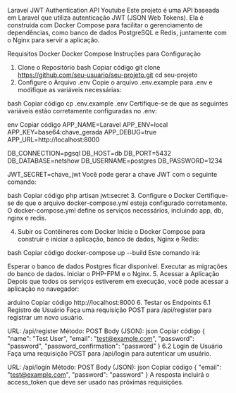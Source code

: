 Laravel JWT Authentication API Youtube
Este projeto é uma API baseada em Laravel que utiliza autenticação JWT (JSON Web Tokens). Ela é construída com Docker Compose para facilitar o gerenciamento de dependências, como banco de dados PostgreSQL e Redis, juntamente com o Nginx para servir a aplicação.

Requisitos
Docker
Docker Compose
Instruções para Configuração
1. Clone o Repositório
bash
Copiar código
git clone https://github.com/seu-usuario/seu-projeto.git
cd seu-projeto
2. Configure o Arquivo .env
Copie o arquivo .env.example para .env e modifique as variáveis necessárias:

bash
Copiar código
cp .env.example .env
Certifique-se de que as seguintes variáveis estão corretamente configuradas no .env:

env
Copiar código
APP_NAME=Laravel
APP_ENV=local
APP_KEY=base64:chave_gerada
APP_DEBUG=true
APP_URL=http://localhost:8000

DB_CONNECTION=pgsql
DB_HOST=db
DB_PORT=5432
DB_DATABASE=netshow
DB_USERNAME=postgres
DB_PASSWORD=1234

JWT_SECRET=chave_jwt
Você pode gerar a chave JWT com o seguinte comando:

bash
Copiar código
php artisan jwt:secret
3. Configure o Docker
Certifique-se de que o arquivo docker-compose.yml esteja configurado corretamente. O docker-compose.yml define os serviços necessários, incluindo app, db, nginx e redis.

4. Subir os Contêineres com Docker
Inicie o Docker Compose para construir e iniciar a aplicação, banco de dados, Nginx e Redis:

bash
Copiar código
docker-compose up --build
Este comando irá:

Esperar o banco de dados Postgres ficar disponível.
Executar as migrações do banco de dados.
Iniciar o PHP-FPM e o Nginx.
5. Acessar a Aplicação
Depois que todos os serviços estiverem em execução, você pode acessar a aplicação no navegador:

arduino
Copiar código
http://localhost:8000
6. Testar os Endpoints
6.1 Registro de Usuário
Faça uma requisição POST para /api/register para registrar um novo usuário.

URL: /api/register
Método: POST
Body (JSON):
json
Copiar código
{
  "name": "Test User",
  "email": "test@example.com",
  "password": "password",
  "password_confirmation": "password"
}
6.2 Login de Usuário
Faça uma requisição POST para /api/login para autenticar um usuário.

URL: /api/login
Método: POST
Body (JSON):
json
Copiar código
{
  "email": "test@example.com",
  "password": "password"
}
A resposta incluirá o access_token que deve ser usado nas próximas requisições.